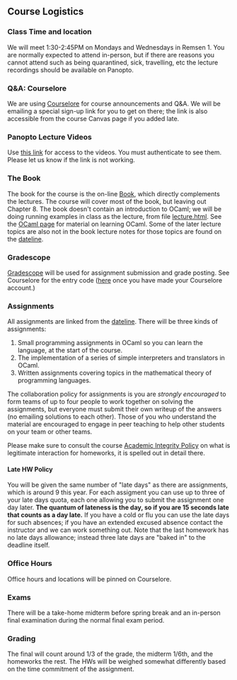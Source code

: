 ## Course Logistics

### Class Time and location

We will meet 1:30-2:45PM on Mondays and Wednesdays in Remsen 1.  You are normally expected to attend in-person, but if there are reasons you cannot attend such as being quarantined, sick, travelling, etc the lecture recordings should be available on Panopto.

### Q&amp;A: Courselore

We are using [Courselore](https://courselore.org) for course announcements and Q&amp;A. We will be emailing a special sign-up link for you to get on there; the link is also accessible from the course Canvas page if you added late.

### Panopto Lecture Videos

Use [this link](https://jh.hosted.panopto.com/Panopto/Pages/Sessions/List.aspx?folderID=bf3b5ead-d83f-48b1-9988-af8501240312) for access to the videos.  You must authenticate to see them.  Please let us know if the link is not working.


### The Book

The book for the course is the on-line [Book](book/index.html), which directly complements the lectures. The course will cover most of the book, but leaving out Chapter 8\. The book doesn't contain an introduction to OCaml; we will be doing running examples in class as the lecture, from file [lecture.html](ocaml/lecture.html). See the [OCaml page](ocaml) for material on learning OCaml. Some of the later lecture topics are also not in the book lecture notes for those topics are found on the [dateline](dateline.html).

### Gradescope

[Gradescope](https://gradescope.com) will be used for assignment submission and grade posting. See Courselore for the entry code ([here](https://courselore.org/courses/8683833116/conversations/1) once you have made your Courselore account.)

### Assignments

All assignments are linked from the [dateline](dateline.html). There will be three kinds of assignments:

1.  Small programming assignments in OCaml so you can learn the language, at the start of the course.
2.  The implementation of a series of simple interpreters and translators in OCaml.
3.  Written assignments covering topics in the mathematical theory of programming languages.

The collaboration policy for assignments is you are _strongly encouraged_ to form teams of up to four people to work together on solving the assignments, but everyone must submit their own writeup of the answers (no emailing solutions to each other). Those of you who understand the material are encouraged to engage in peer teaching to help other students on your team or other teams.

Please make sure to consult the course [Academic Integrity Policy](integrity.html) on what is legitimate interaction for homeworks, it is spelled out in detail there.

#### Late HW Policy

You will be given the same number of "late days" as there are assignments, which is around 9 this year. For each assigment you can use up to three of your late days quota, each one allowing you to submit the assignment one day later. **The quantum of lateness is the day, so if you are 15 seconds late that counts as a day late.** If you have a cold or flu you can use the late days for such absences; if you have an extended excused absence contact the instructor and we can work something out.  Note that the last homework has no late days allowance; instead three late days are "baked in" to the deadline itself.

### Office Hours

Office hours and locations will be pinned on Courselore.

### Exams

There will be a take-home midterm before spring break and an in-person final examination during the normal final exam period.

### Grading

The final will count around 1/3 of the grade, the midterm 1/6th, and the homeworks the rest. The HWs will be weighed somewhat differently based on the time commitment of the assignment.